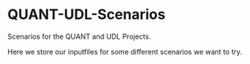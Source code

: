# QUANT-UDL-Scenarios
Scenarios for the QUANT and UDL Projects.

Here we store our inputfiles for some different scenarios we want to try. 
